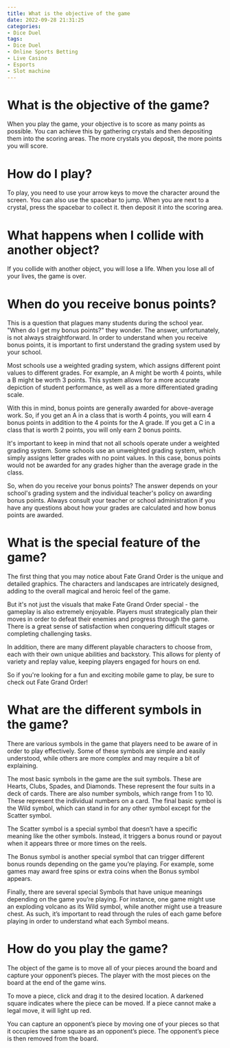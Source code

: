 ```yaml
---
title: What is the objective of the game
date: 2022-09-28 21:31:25
categories:
- Dice Duel
tags:
- Dice Duel
- Online Sports Betting
- Live Casino
- Esports
- Slot machine
---
```



# What is the objective of the game?

When you play the game, your objective is to score as many points as possible. You can achieve this by gathering crystals and then depositing them into the scoring areas. The more crystals you deposit, the more points you will score.

# How do I play?

To play, you need to use your arrow keys to move the character around the screen. You can also use the spacebar to jump. When you are next to a crystal, press the spacebar to collect it. then deposit it into the scoring area.

# What happens when I collide with another object?

If you collide with another object, you will lose a life. When you lose all of your lives, the game is over.

# When do you receive bonus points?

This is a question that plagues many students during the school year. "When do I get my bonus points?" they wonder. The answer, unfortunately, is not always straightforward. In order to understand when you receive bonus points, it is important to first understand the grading system used by your school.

Most schools use a weighted grading system, which assigns different point values to different grades. For example, an A might be worth 4 points, while a B might be worth 3 points. This system allows for a more accurate depiction of student performance, as well as a more differentiated grading scale.

With this in mind, bonus points are generally awarded for above-average work. So, if you get an A in a class that is worth 4 points, you will earn 4 bonus points in addition to the 4 points for the A grade. If you get a C in a class that is worth 2 points, you will only earn 2 bonus points.

It's important to keep in mind that not all schools operate under a weighted grading system. Some schools use an unweighted grading system, which simply assigns letter grades with no point values. In this case, bonus points would not be awarded for any grades higher than the average grade in the class.

So, when do you receive your bonus points? The answer depends on your school's grading system and the individual teacher's policy on awarding bonus points. Always consult your teacher or school administration if you have any questions about how your grades are calculated and how bonus points are awarded.

# What is the special feature of the game?

The first thing that you may notice about Fate Grand Order is the unique and detailed graphics. The characters and landscapes are intricately designed, adding to the overall magical and heroic feel of the game.

But it's not just the visuals that make Fate Grand Order special - the gameplay is also extremely enjoyable. Players must strategically plan their moves in order to defeat their enemies and progress through the game. There is a great sense of satisfaction when conquering difficult stages or completing challenging tasks.

In addition, there are many different playable characters to choose from, each with their own unique abilities and backstory. This allows for plenty of variety and replay value, keeping players engaged for hours on end.

So if you're looking for a fun and exciting mobile game to play, be sure to check out Fate Grand Order!

# What are the different symbols in the game? 

There are various symbols in the game that players need to be aware of in order to play effectively. Some of these symbols are simple and easily understood, while others are more complex and may require a bit of explaining.

The most basic symbols in the game are the suit symbols. These are Hearts, Clubs, Spades, and Diamonds. These represent the four suits in a deck of cards. There are also number symbols, which range from 1 to 10. These represent the individual numbers on a card. The final basic symbol is the Wild symbol, which can stand in for any other symbol except for the Scatter symbol.

The Scatter symbol is a special symbol that doesn’t have a specific meaning like the other symbols. Instead, it triggers a bonus round or payout when it appears three or more times on the reels.

The Bonus symbol is another special symbol that can trigger different bonus rounds depending on the game you’re playing. For example, some games may award free spins or extra coins when the Bonus symbol appears.

Finally, there are several special Symbols that have unique meanings depending on the game you’re playing. For instance, one game might use an exploding volcano as its Wild symbol, while another might use a treasure chest. As such, it’s important to read through the rules of each game before playing in order to understand what each Symbol means.

# How do you play the game?

The object of the game is to move all of your pieces around the board and capture your opponent’s pieces. The player with the most pieces on the board at the end of the game wins.

To move a piece, click and drag it to the desired location. A darkened square indicates where the piece can be moved. If a piece cannot make a legal move, it will light up red.

You can capture an opponent’s piece by moving one of your pieces so that it occupies the same square as an opponent’s piece. The opponent’s piece is then removed from the board.